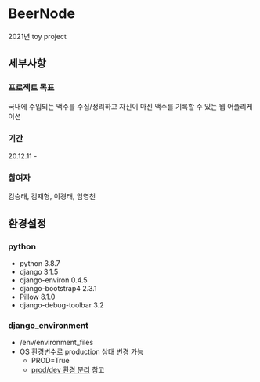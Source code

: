 # BeerNode
2021년 toy project

## 세부사항
### 프로젝트 목표
국내에 수입되는 맥주를 수집/정리하고 자신이 마신 맥주를 기록할 수 있는 웹 어플리케이션

### 기간
20.12.11 - 

### 참여자
김승태, 김재형, 이경태, 임영천


## 환경설정
### python
- python 3.8.7
- django 3.1.5
- django-environ 0.4.5
- django-bootstrap4 2.3.1
- Pillow 8.1.0
- django-debug-toolbar 3.2

### django_environment
- /env/environment_files
- OS 환경변수로 production 상태 변경 가능
  - PROD=True
  - [prod/dev 환경 분리](https://github.com/imn00133/BeerNode/issues/55) 참고